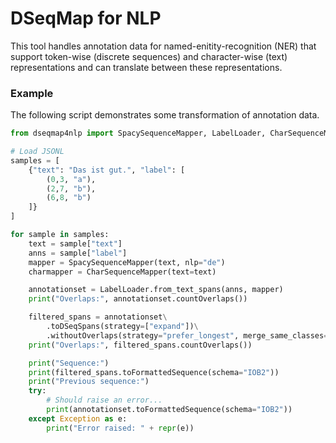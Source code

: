# DSeqMap for NLP

This tool handles annotation data for named-enitity-recognition (NER) that support token-wise (discrete sequences) and character-wise (text) representations and can translate between these representations.

### Example
The following script demonstrates some transformation of annotation data.
```python
from dseqmap4nlp import SpacySequenceMapper, LabelLoader, CharSequenceMapper

# Load JSONL
samples = [
    {"text": "Das ist gut.", "label": [
        (0,3, "a"),
        (2,7, "b"),
        (6,8, "b")
    ]}
]

for sample in samples:
    text = sample["text"]
    anns = sample["label"]
    mapper = SpacySequenceMapper(text, nlp="de")
    charmapper = CharSequenceMapper(text=text)

    annotationset = LabelLoader.from_text_spans(anns, mapper)
    print("Overlaps:", annotationset.countOverlaps())

    filtered_spans = annotationset\
        .toDSeqSpans(strategy=["expand"])\
        .withoutOverlaps(strategy="prefer_longest", merge_same_classes=True)
    print("Overlaps:", filtered_spans.countOverlaps())

    print("Sequence:")
    print(filtered_spans.toFormattedSequence(schema="IOB2"))
    print("Previous sequence:")
    try:
        # Should raise an error...
        print(annotationset.toFormattedSequence(schema="IOB2"))
    except Exception as e:
        print("Error raised: " + repr(e))
```